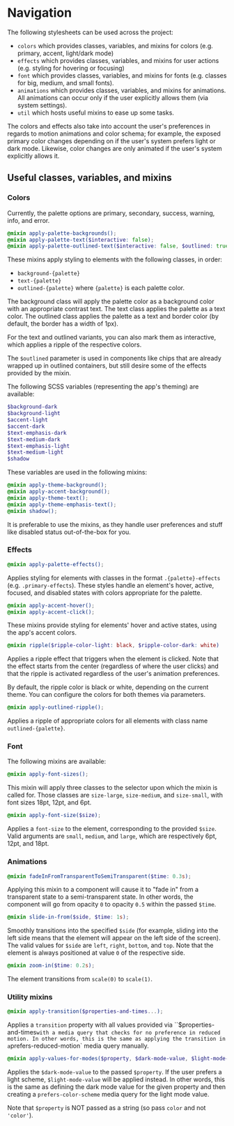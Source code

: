 # Navigation

The following stylesheets can be used across the project:

- `colors` which provides classes, variables, and mixins for colors (e.g. primary, accent, light/dark mode)
- `effects` which provides classes, variables, and mixins for user actions (e.g. styling for hovering or focusing)
- `font` which provides classes, variables, and mixins for fonts (e.g. classes for big, medium, and small fonts).
- `animations` which provides classes, variables, and mixins for animations. All animations can occur only if the user explicitly allows them (via system settings).
- `util` which hosts useful mixins to ease up some tasks.

The colors and effects also take into account the user's preferences in regards to motion animations and color schema; for example, the exposed primary color changes depending on if the user's system prefers light or dark mode. Likewise, color changes are only animated if the user's system explicitly allows it.

## Useful classes, variables, and mixins

### Colors

Currently, the palette options are primary, secondary, success, warning, info, and error.

```scss
@mixin apply-palette-backgrounds();
@mixin apply-palette-text($interactive: false);
@mixin apply-palette-outlined-text($interactive: false, $outlined: true);
```
These mixins apply styling to elements with the following classes, in order:
- ``background-{palette}``
- ``text-{palette}``
- ``outlined-{palette}``
where ``{palette}`` is each palette color.

The background class will apply the palette color as a background color with an appropriate contrast text. The text class applies the palette as a text color. The outlined class applies the palette as a text and border color (by default, the border has a width of 1px).

For the text and outlined variants, you can also mark them as interactive, which applies a ripple of the respective colors.

The ``$outlined`` parameter is used in components like chips that are already wrapped up in outlined containers, but still desire some of the effects provided by the mixin.

The following SCSS variables (representing the app's theming) are available:

```scss
$background-dark
$background-light
$accent-light
$accent-dark
$text-emphasis-dark
$text-medium-dark
$text-emphasis-light
$text-medium-light
$shadow
```

These variables are used in the following mixins:
```scss
@mixin apply-theme-background();
@mixin apply-accent-background();
@mixin apply-theme-text();
@mixin apply-theme-emphasis-text();
@mixin shadow();
```

It is preferable to use the mixins, as they handle user preferences and stuff like disabled status out-of-the-box for you.

### Effects
```scss
@mixin apply-palette-effects();
```
Applies styling for elements with classes in the format ``.{palette}-effects`` (e.g. ``.primary-effects``). These styles handle an element's hover, active, focused, and disabled states with colors appropriate for the palette.

```scss
@mixin apply-accent-hover();
@mixin apply-accent-click();
```
These mixins provide styling for elements' hover and active states, using the app's accent colors.

```scss
@mixin ripple($ripple-color-light: black, $ripple-color-dark: white)
```

Applies a ripple effect that triggers when the element is clicked. Note that the effect starts from the center (regardless of where the user clicks) and that the ripple is activated regardless of the user's animation preferences.

By default, the ripple color is black or white, depending on the current theme. You can configure the colors for both themes via parameters.

```scss
@mixin apply-outlined-ripple();
```
Applies a ripple of appropriate colors for all elements with class name ``outlined-{palette}``.

### Font

The following mixins are available:

```scss
@mixin apply-font-sizes();
```
This mixin will apply three classes to the selector upon which the mixin is called for. Those classes are ``size-large``, ``size-medium``, and ``size-small``, with font sizes 18pt, 12pt, and 6pt.

```scss
@mixin apply-font-size($size);
```
Applies a ``font-size`` to the element, corresponding to the provided ``$size``. Valid arguments are ``small``, ``medium``, and ``large``, which are respectively 6pt, 12pt, and 18pt.

### Animations

```scss
@mixin fadeInFromTransparentToSemiTransparent($time: 0.3s);
```

Applying this mixin to a component will cause it to "fade in" from a transparent state to a semi-transparent state. In other words, the component will go from opacity `0` to opacity `0.5` within the passed `$time`.

```scss
@mixin slide-in-from($side, $time: 1s);
```

Smoothly transitions into the specified `$side` (for example, sliding into the left side means that the element will appear on the left side of the screen). The valid values for `$side` are `left`, `right`, `bottom`, and `top`. Note that the element is always positioned at value `0` of the respective side.

```scss
@mixin zoom-in($time: 0.2s);
```

The element transitions from `scale(0)` to `scale(1)`.

### Utility mixins

```scss
@mixin apply-transition($properties-and-times...);
```

Applies a `transition` property with all values provided via ``$properties-and-times` with a media query that checks for no
preference in reduced motion. In other words, this is the same as applying
the transition in a `prefers-reduced-motion` media query manually.

```scss
@mixin apply-values-for-modes($property, $dark-mode-value, $light-mode-value);
```

Applies the `$dark-mode-value` to the passed `$property`. If
the user prefers a light scheme, `$light-mode-value` will be applied instead. In other words, this is the same as defining the dark mode value for the given property and then creating a `prefers-color-scheme` media query for the light mode value.

Note that `$property` is NOT passed as a string (so pass `color` and not `'color'`).
